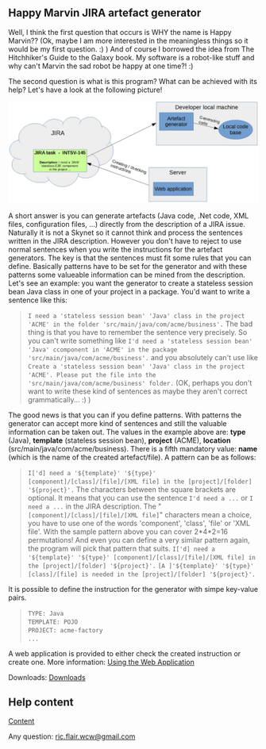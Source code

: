 ## Happy Marvin JIRA artefact generator ##

Well, I think the first question that occurs is WHY the name is Happy Marvin?? (Ok, maybe I am more interested in the meaningless things so it would be my first question. :) )
And of course I borrowed the idea from The Hitchhiker's Guide to the Galaxy book. My software is a robot-like stuff and why can't Marvin the sad robot be happy at one time?! :)

The second question is what is this program? What can be achieved with its help?
Let's have a look at the following picture!

![images/7-architecture.jpg](images/7-architecture.jpg)

A short answer is you can generate artefacts (Java code, .Net code, XML files, configuration files, ...) directly from the description of a JIRA issue. Naturally it is not a Skynet so it cannot think and process the sentences written in the JIRA description. However you don't have to reject to use normal sentences when you write the instructions for the artefact generators. The key is that the sentences must fit some rules that you can define. Basically patterns have to be set for the generator and with these patterns some valueable information can be mined from the description.
Let's see an example: you want the generator to create a stateless session bean Java class in one of your project in a package. You'd want to write a sentence like this:
> `I need a 'stateless session bean' 'Java' class in the project 'ACME' in the folder 'src/main/java/com/acme/business'.`
The bad thing is that you have to remember the sentence very precisely. So you can't write something like
> `I'd need a 'stateless session bean' 'Java' ccomponent in 'ACME' in the package 'src/main/java/com/acme/business'.`
and you absolutely can't use like
> `Create a 'stateless session bean' 'Java' class in the project 'ACME'. Please put the file into the 'src/main/java/com/acme/business' folder.`
(OK, perhaps you don't want to write these kind of sentences as maybe they aren't correct grammatically... :) )

The good news is that you can if you define patterns. With patterns the generator can accept more kind of sentences and still the valuable information can be taken out. The values in the example above are: **type** (Java), **template** (stateless session bean), **project** (ACME), **location** (src/main/java/com/acme/business). There is a fifth mandatory value: **name** (which is the name of the created artefact/file).
A pattern can be as follows:
> `I['d] need a '${template}' '${type}' [component]/[class]/[file]/[XML file] in the [project]/[folder] '${project}'.`
The characters between the square brackets are optional. It means that you can use the sentence
> `I'd need a ...`
or
> `I need a ...`
in the JIRA description. The "`[component]/[class]/[file]/[XML file]`" characters mean a choice, you have to use one of the words 'component', 'class', 'file' or 'XML file'. With the sample pattern above you can cover 2\*4\*2=16 permutations! And even you can define a very similar pattern again, the program will pick that pattern that suits.
> `I['d] need a '${template}' '${type}' [component]/[class]/[file]/[XML file] in the [project]/[folder] '${project}'.`
> `[A ]'${template}' '${type}' [class]/[file] is needed in the [project]/[folder] '${project}'.`

It is possible to define the instruction for the generator with simpe key-value pairs.

> `TYPE: Java`<br />
> `TEMPLATE: POJO`<br />
> `PROJECT: acme-factory`<br />
> `...`

A web application is provided to either check the created instruction or create one.
More information: [Using the Web Application](UsingWebApplication.md)

Downloads: [Downloads](Downloads.md)

## Help content ##
[Content](SideBarContent.md)

Any question: ric.flair.wcw@gmail.com